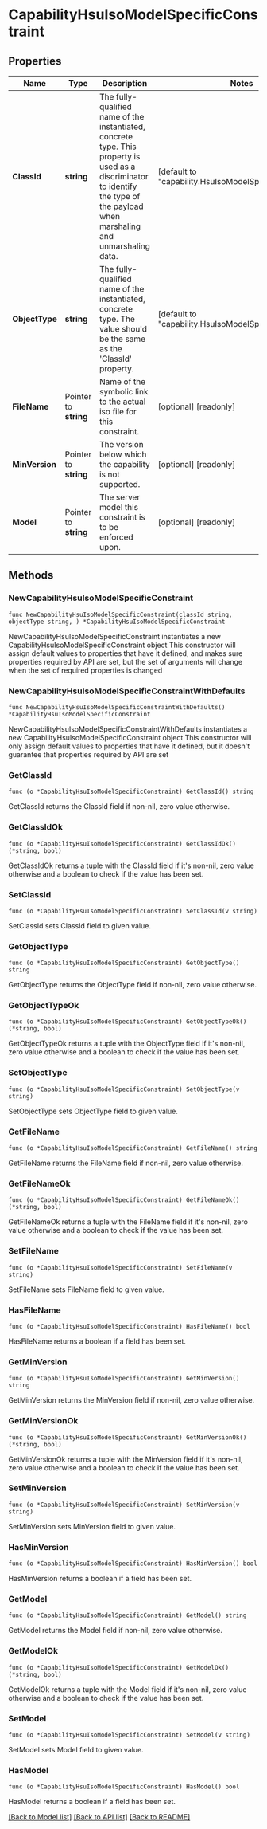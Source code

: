 # CapabilityHsuIsoModelSpecificConstraint

## Properties

Name | Type | Description | Notes
------------ | ------------- | ------------- | -------------
**ClassId** | **string** | The fully-qualified name of the instantiated, concrete type. This property is used as a discriminator to identify the type of the payload when marshaling and unmarshaling data. | [default to "capability.HsuIsoModelSpecificConstraint"]
**ObjectType** | **string** | The fully-qualified name of the instantiated, concrete type. The value should be the same as the &#39;ClassId&#39; property. | [default to "capability.HsuIsoModelSpecificConstraint"]
**FileName** | Pointer to **string** | Name of the symbolic link to the actual iso file for this constraint. | [optional] [readonly] 
**MinVersion** | Pointer to **string** | The version below which the capability is not supported. | [optional] [readonly] 
**Model** | Pointer to **string** | The server model this constraint is to be enforced upon. | [optional] [readonly] 

## Methods

### NewCapabilityHsuIsoModelSpecificConstraint

`func NewCapabilityHsuIsoModelSpecificConstraint(classId string, objectType string, ) *CapabilityHsuIsoModelSpecificConstraint`

NewCapabilityHsuIsoModelSpecificConstraint instantiates a new CapabilityHsuIsoModelSpecificConstraint object
This constructor will assign default values to properties that have it defined,
and makes sure properties required by API are set, but the set of arguments
will change when the set of required properties is changed

### NewCapabilityHsuIsoModelSpecificConstraintWithDefaults

`func NewCapabilityHsuIsoModelSpecificConstraintWithDefaults() *CapabilityHsuIsoModelSpecificConstraint`

NewCapabilityHsuIsoModelSpecificConstraintWithDefaults instantiates a new CapabilityHsuIsoModelSpecificConstraint object
This constructor will only assign default values to properties that have it defined,
but it doesn't guarantee that properties required by API are set

### GetClassId

`func (o *CapabilityHsuIsoModelSpecificConstraint) GetClassId() string`

GetClassId returns the ClassId field if non-nil, zero value otherwise.

### GetClassIdOk

`func (o *CapabilityHsuIsoModelSpecificConstraint) GetClassIdOk() (*string, bool)`

GetClassIdOk returns a tuple with the ClassId field if it's non-nil, zero value otherwise
and a boolean to check if the value has been set.

### SetClassId

`func (o *CapabilityHsuIsoModelSpecificConstraint) SetClassId(v string)`

SetClassId sets ClassId field to given value.


### GetObjectType

`func (o *CapabilityHsuIsoModelSpecificConstraint) GetObjectType() string`

GetObjectType returns the ObjectType field if non-nil, zero value otherwise.

### GetObjectTypeOk

`func (o *CapabilityHsuIsoModelSpecificConstraint) GetObjectTypeOk() (*string, bool)`

GetObjectTypeOk returns a tuple with the ObjectType field if it's non-nil, zero value otherwise
and a boolean to check if the value has been set.

### SetObjectType

`func (o *CapabilityHsuIsoModelSpecificConstraint) SetObjectType(v string)`

SetObjectType sets ObjectType field to given value.


### GetFileName

`func (o *CapabilityHsuIsoModelSpecificConstraint) GetFileName() string`

GetFileName returns the FileName field if non-nil, zero value otherwise.

### GetFileNameOk

`func (o *CapabilityHsuIsoModelSpecificConstraint) GetFileNameOk() (*string, bool)`

GetFileNameOk returns a tuple with the FileName field if it's non-nil, zero value otherwise
and a boolean to check if the value has been set.

### SetFileName

`func (o *CapabilityHsuIsoModelSpecificConstraint) SetFileName(v string)`

SetFileName sets FileName field to given value.

### HasFileName

`func (o *CapabilityHsuIsoModelSpecificConstraint) HasFileName() bool`

HasFileName returns a boolean if a field has been set.

### GetMinVersion

`func (o *CapabilityHsuIsoModelSpecificConstraint) GetMinVersion() string`

GetMinVersion returns the MinVersion field if non-nil, zero value otherwise.

### GetMinVersionOk

`func (o *CapabilityHsuIsoModelSpecificConstraint) GetMinVersionOk() (*string, bool)`

GetMinVersionOk returns a tuple with the MinVersion field if it's non-nil, zero value otherwise
and a boolean to check if the value has been set.

### SetMinVersion

`func (o *CapabilityHsuIsoModelSpecificConstraint) SetMinVersion(v string)`

SetMinVersion sets MinVersion field to given value.

### HasMinVersion

`func (o *CapabilityHsuIsoModelSpecificConstraint) HasMinVersion() bool`

HasMinVersion returns a boolean if a field has been set.

### GetModel

`func (o *CapabilityHsuIsoModelSpecificConstraint) GetModel() string`

GetModel returns the Model field if non-nil, zero value otherwise.

### GetModelOk

`func (o *CapabilityHsuIsoModelSpecificConstraint) GetModelOk() (*string, bool)`

GetModelOk returns a tuple with the Model field if it's non-nil, zero value otherwise
and a boolean to check if the value has been set.

### SetModel

`func (o *CapabilityHsuIsoModelSpecificConstraint) SetModel(v string)`

SetModel sets Model field to given value.

### HasModel

`func (o *CapabilityHsuIsoModelSpecificConstraint) HasModel() bool`

HasModel returns a boolean if a field has been set.


[[Back to Model list]](../README.md#documentation-for-models) [[Back to API list]](../README.md#documentation-for-api-endpoints) [[Back to README]](../README.md)


